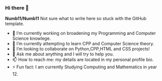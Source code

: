 ### Hi there 👋

**Numb11/Numb11**
Not sure what to write here so stuck with the GitHub template.
- 🔭 I’m currently working on broadening my Programming and Computer Science knowlege.
- 🌱 I’m currently attempting to learn CPP and Computer Science theory.
- 👯 I’m looking to collaborate on Python,CPP,HTML and CSS projects!
- 💬 Ask me about anything and I will try to help you.
- 📫 How to reach me: my details are located in my personal profile bio.
- ⚡ Fun fact: I am currently Studying Computing and Mathematics in year 12.
